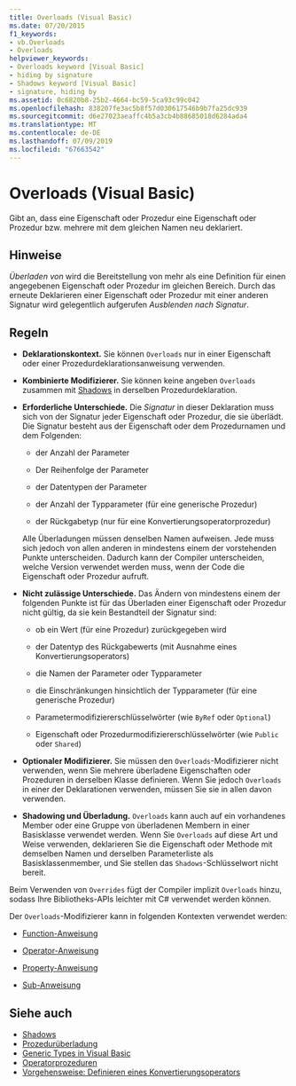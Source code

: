 ```yaml
---
title: Overloads (Visual Basic)
ms.date: 07/20/2015
f1_keywords:
- vb.Overloads
- Overloads
helpviewer_keywords:
- Overloads keyword [Visual Basic]
- hiding by signature
- Shadows keyword [Visual Basic]
- signature, hiding by
ms.assetid: 0c6820b8-25b2-4664-bc59-5ca93c99c042
ms.openlocfilehash: 838207fe3ac5b8f57d030617546b9b7fa25dc939
ms.sourcegitcommit: d6e27023aeaffc4b5a3cb4b88685018d6284ada4
ms.translationtype: MT
ms.contentlocale: de-DE
ms.lasthandoff: 07/09/2019
ms.locfileid: "67663542"
---
```

# <a name="overloads-visual-basic"></a>Overloads (Visual Basic)

Gibt an, dass eine Eigenschaft oder Prozedur eine Eigenschaft oder Prozedur bzw. mehrere mit dem gleichen Namen neu deklariert.

## <a name="remarks"></a>Hinweise

*Überladen von* wird die Bereitstellung von mehr als eine Definition für einen angegebenen Eigenschaft oder Prozedur im gleichen Bereich. Durch das erneute Deklarieren einer Eigenschaft oder Prozedur mit einer anderen Signatur wird gelegentlich aufgerufen *Ausblenden nach Signatur*.

## <a name="rules"></a>Regeln

- **Deklarationskontext.** Sie können `Overloads` nur in einer Eigenschaft oder einer Prozedurdeklarationsanweisung verwenden.

- **Kombinierte Modifizierer.** Sie können keine angeben `Overloads` zusammen mit [Shadows](../../../visual-basic/language-reference/modifiers/shadows.md) in derselben Prozedurdeklaration.

- **Erforderliche Unterschiede.** Die *Signatur* in dieser Deklaration muss sich von der Signatur jeder Eigenschaft oder Prozedur, die sie überlädt. Die Signatur besteht aus der Eigenschaft oder dem Prozedurnamen und dem Folgenden:

  - der Anzahl der Parameter

  - Der Reihenfolge der Parameter

  - der Datentypen der Parameter

  - der Anzahl der Typparameter (für eine generische Prozedur)

  - der Rückgabetyp (nur für eine Konvertierungsoperatorprozedur)

  Alle Überladungen müssen denselben Namen aufweisen. Jede muss sich jedoch von allen anderen in mindestens einem der vorstehenden Punkte unterscheiden. Dadurch kann der Compiler unterscheiden, welche Version verwendet werden muss, wenn der Code die Eigenschaft oder Prozedur aufruft.

- **Nicht zulässige Unterschiede.** Das Ändern von mindestens einem der folgenden Punkte ist für das Überladen einer Eigenschaft oder Prozedur nicht gültig, da sie kein Bestandteil der Signatur sind:

  - ob ein Wert (für eine Prozedur) zurückgegeben wird

  - der Datentyp des Rückgabewerts (mit Ausnahme eines Konvertierungsoperators)

  - die Namen der Parameter oder Typparameter

  - die Einschränkungen hinsichtlich der Typparameter (für eine generische Prozedur)

  - Parametermodifiziererschlüsselwörter (wie `ByRef` oder `Optional`)

  - Eigenschaft oder Prozedurmodifiziererschlüsselwörter (wie `Public` oder `Shared`)

- **Optionaler Modifizierer.** Sie müssen den `Overloads`-Modifizierer nicht verwenden, wenn Sie mehrere überladene Eigenschaften oder Prozeduren in derselben Klasse definieren. Wenn Sie jedoch `Overloads` in einer der Deklarationen verwenden, müssen Sie sie in allen davon verwenden.

- **Shadowing und Überladung.** `Overloads` kann auch auf ein vorhandenes Member oder eine Gruppe von überladenen Membern in einer Basisklasse verwendet werden. Wenn Sie `Overloads` auf diese Art und Weise verwenden, deklarieren Sie die Eigenschaft oder Methode mit demselben Namen und derselben Parameterliste als Basisklassenmember, und Sie stellen das `Shadows`-Schlüsselwort nicht bereit.

Beim Verwenden von `Overrides` fügt der Compiler implizit `Overloads` hinzu, sodass Ihre Bibliotheks-APIs leichter mit C# verwendet werden können.

Der `Overloads`-Modifizierer kann in folgenden Kontexten verwendet werden:

- [Function-Anweisung](../../../visual-basic/language-reference/statements/function-statement.md)

- [Operator-Anweisung](../../../visual-basic/language-reference/statements/operator-statement.md)

- [Property-Anweisung](../../../visual-basic/language-reference/statements/property-statement.md)

- [Sub-Anweisung](../../../visual-basic/language-reference/statements/sub-statement.md)

## <a name="see-also"></a>Siehe auch

- [Shadows](../../../visual-basic/language-reference/modifiers/shadows.md)
- [Prozedurüberladung](../../../visual-basic/programming-guide/language-features/procedures/procedure-overloading.md)
- [Generic Types in Visual Basic](../../../visual-basic/programming-guide/language-features/data-types/generic-types.md)
- [Operatorprozeduren](../../../visual-basic/programming-guide/language-features/procedures/operator-procedures.md)
- [Vorgehensweise: Definieren eines Konvertierungsoperators](../../../visual-basic/programming-guide/language-features/procedures/how-to-define-a-conversion-operator.md)

